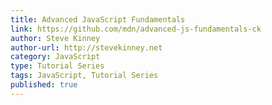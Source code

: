 ```yaml
---
title: Advanced JavaScript Fundamentals
link: https://github.com/mdn/advanced-js-fundamentals-ck
author: Steve Kinney
author-url: http://stevekinney.net
category: JavaScript
type: Tutorial Series
tags: JavaScript, Tutorial Series
published: true
---
```


